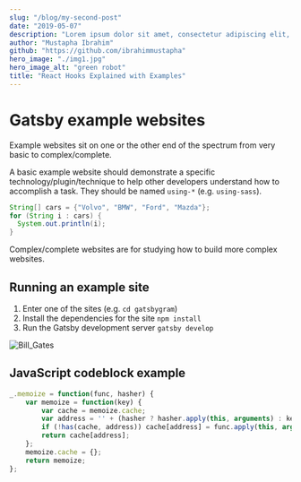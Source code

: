 ```yaml
---
slug: "/blog/my-second-post"
date: "2019-05-07"
description: "Lorem ipsum dolor sit amet, consectetur adipiscing elit, sed do eiusmod tempor incididunt ut labore et dolore magna aliqua. Ut enim ad minim veniam, quis nostrud exercitation ullamco"
author: "Mustapha Ibrahim"
github: "https://github.com/ibrahimmustapha"
hero_image: "./img1.jpg"
hero_image_alt: "green robot"
title: "React Hooks Explained with Examples"
---
```


# Gatsby example websites

Example websites sit on one or the other end of the spectrum from very basic
to complex/complete.

A basic example website should demonstrate a specific technology/plugin/technique to help other developers understand how to accomplish a task. They should be named `using-*` (e.g. `using-sass`).

```java
String[] cars = {"Volvo", "BMW", "Ford", "Mazda"};
for (String i : cars) {
  System.out.println(i);
}
```

Complex/complete websites are for studying how to build more complex websites.

## Running an example site

1.  Enter one of the sites (e.g. `cd gatsbygram`)
2.  Install the dependencies for the site `npm install`
3.  Run the Gatsby development server `gatsby develop`

![Bill_Gates](./img1.jpg)

## JavaScript codeblock example

~~~javascript
_.memoize = function(func, hasher) {
    var memoize = function(key) {
        var cache = memoize.cache;
        var address = '' + (hasher ? hasher.apply(this, arguments) : key);
        if (!has(cache, address)) cache[address] = func.apply(this, arguments);
        return cache[address];
    };
    memoize.cache = {};
    return memoize;
};
~~~
